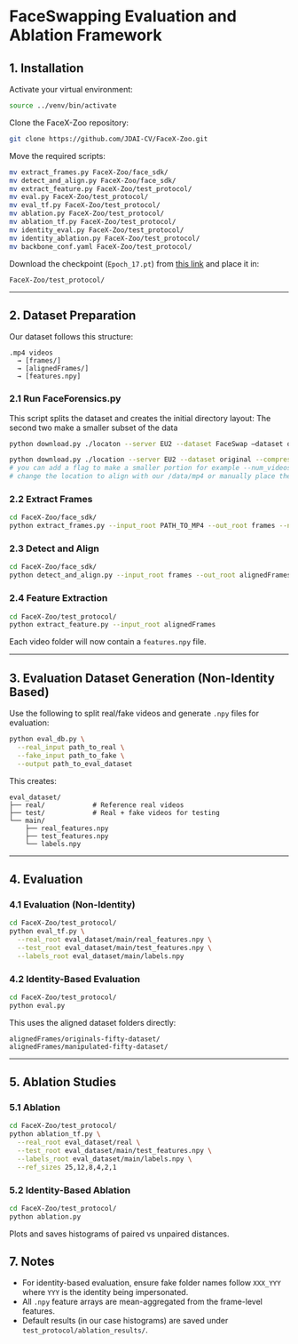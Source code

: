 # FaceSwapping Evaluation and Ablation Framework

## 1. Installation

Activate your virtual environment:

```bash
source ../venv/bin/activate
```

Clone the FaceX-Zoo repository:

```bash
git clone https://github.com/JDAI-CV/FaceX-Zoo.git
```

Move the required scripts:

```bash
mv extract_frames.py FaceX-Zoo/face_sdk/
mv detect_and_align.py FaceX-Zoo/face_sdk/
mv extract_feature.py FaceX-Zoo/test_protocol/
mv eval.py FaceX-Zoo/test_protocol/
mv eval_tf.py FaceX-Zoo/test_protocol/
mv ablation.py FaceX-Zoo/test_protocol/
mv ablation_tf.py FaceX-Zoo/test_protocol/
mv identity_eval.py FaceX-Zoo/test_protocol/
mv identity_ablation.py FaceX-Zoo/test_protocol/
mv backbone_conf.yaml FaceX-Zoo/test_protocol/
```

Download the checkpoint (`Epoch_17.pt`) from [this link](https://drive.google.com/drive/folders/1h_meJetsaVUm-37Wqo-o3ed9lyWcS8-B) and place it in:

```
FaceX-Zoo/test_protocol/
```

---

## 2. Dataset Preparation

Our dataset follows this structure:

```
.mp4 videos
  → [frames/]
  → [alignedFrames/]
  → [features.npy]
```

### 2.1 Run FaceForensics.py

This script splits the dataset and creates the initial directory layout:
The second two make a smaller subset of the data

```bash
python download.py ./locaton --server EU2 --dataset FaceSwap –dataset original --compression c40

python download.py ./location --server EU2 --dataset original --compression c40
# you can add a flag to make a smaller portion for example --num_videos 50
# change the location to align with our /data/mp4 or manually place them such that we have it like /data/mp4/original and /data/mp4/manipulated
```

### 2.2 Extract Frames

```bash
cd FaceX-Zoo/face_sdk/
python extract_frames.py --input_root PATH_TO_MP4 --out_root frames --num_frames 5
```

### 2.3 Detect and Align

```bash
cd FaceX-Zoo/face_sdk/
python detect_and_align.py --input_root frames --out_root alignedFrames
```

### 2.4 Feature Extraction

```bash
cd FaceX-Zoo/test_protocol/
python extract_feature.py --input_root alignedFrames
```

Each video folder will now contain a `features.npy` file.

---

## 3. Evaluation Dataset Generation (Non-Identity Based)

Use the following to split real/fake videos and generate `.npy` files for evaluation:

```bash
python eval_db.py \
  --real_input path_to_real \
  --fake_input path_to_fake \
  --output path_to_eval_dataset
```

This creates:

```
eval_dataset/
├── real/            # Reference real videos
├── test/            # Real + fake videos for testing
└── main/
    ├── real_features.npy
    ├── test_features.npy
    └── labels.npy
```

---

## 4. Evaluation

### 4.1 Evaluation (Non-Identity)

```bash
cd FaceX-Zoo/test_protocol/
python eval_tf.py \
  --real_root eval_dataset/main/real_features.npy \
  --test_root eval_dataset/main/test_features.npy \
  --labels_root eval_dataset/main/labels.npy
```

### 4.2 Identity-Based Evaluation

```bash
cd FaceX-Zoo/test_protocol/
python eval.py
```

This uses the aligned dataset folders directly:

```
alignedFrames/originals-fifty-dataset/
alignedFrames/manipulated-fifty-dataset/
```

---

## 5. Ablation Studies

### 5.1 Ablation

```bash
cd FaceX-Zoo/test_protocol/
python ablation_tf.py \
  --real_root eval_dataset/real \
  --test_root eval_dataset/main/test_features.npy \
  --labels_root eval_dataset/main/labels.npy \
  --ref_sizes 25,12,8,4,2,1
```

### 5.2 Identity-Based Ablation

```bash
cd FaceX-Zoo/test_protocol/
python ablation.py
```

Plots and saves histograms of paired vs unpaired distances.

## 7. Notes

- For identity-based evaluation, ensure fake folder names follow `XXX_YYY` where `YYY` is the identity being impersonated.
- All `.npy` feature arrays are mean-aggregated from the frame-level features.
- Default results (in our case histograms) are saved under `test_protocol/ablation_results/`.
